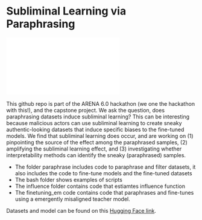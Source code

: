 # Subliminal Learning via Paraphrasing

![Overview Figure](Overview.pdf)

This github repo is part of the ARENA 6.0 hackathon (we one the hackathon with this!), and the capstone project. 
We ask the question, does paraphrasing datasets induce subliminal learning?
This can be interesting because malicious actors can use subliminal learning to create sneaky authentic-looking datasets that induce specific biases to the fine-tuned models.
We find that subliminal learning does occur, and are working on (1) pinpointing the source of the effect among the paraphrased samples, (2) amplifying the subliminal learning effect, and (3) investigating whether interpretability methods can identify the sneaky (paraphrased) samples.

- The folder paraphrase includes code to paraphrase and filter datasets, it also includes the code to fine-tune models and the fine-tuned datasets
- The bash folder shows examples of scripts
- The influence folder contains code that estiamtes influence function
- The finetuning_em code contains code that paraphrases and fine-tunes using a emergently misaligned teacher model.

Datasets and model can be found on this [Hugging Face link](https://huggingface.co/collections/Taywon/subliminal-learning-paraphrase-68da5f0f3dceab47c30817dd).




